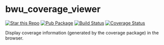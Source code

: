 # bwu_coverage_viewer

[![Star this Repo](https://img.shields.io/github/stars/bwu-dart/bwu_coverage_viewer.svg?style=flat)](https://github.com/bwu-dart/bwu_coverage_viewer)
[![Pub Package](https://img.shields.io/pub/v/bwu_coverage_viewer.svg?style=flat)](https://pub.dartlang.org/packages/bwu_coverage_viewer)
[![Build Status](https://travis-ci.org/bwu-dart/bwu_coverage_viewer.svg?branch=master)](https://travis-ci.org/bwu-dart/bwu_coverage_viewer)
[![Coverage Status](https://coveralls.io/repos/bwu-dart/bwu_coverage_viewer/badge.svg?branch=master)](https://coveralls.io/r/bwu-dart/bwu_coverage_viewer)

Display coverage information (generated by the coverage package) in the browser.

